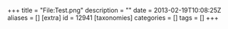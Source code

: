 +++
title = "File:Test.png"
description = ""
date = 2013-02-19T10:08:25Z
aliases = []
[extra]
id = 12941
[taxonomies]
categories = []
tags = []
+++


